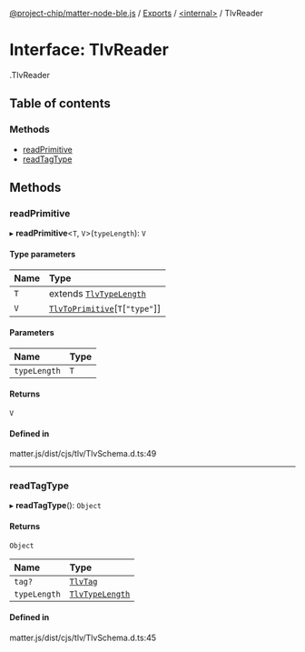 [@project-chip/matter-node-ble.js](../README.md) / [Exports](../modules.md) / [<internal\>](../modules/internal_.md) / TlvReader

# Interface: TlvReader

[<internal>](../modules/internal_.md).TlvReader

## Table of contents

### Methods

- [readPrimitive](internal_.TlvReader.md#readprimitive)
- [readTagType](internal_.TlvReader.md#readtagtype)

## Methods

### readPrimitive

▸ **readPrimitive**<`T`, `V`\>(`typeLength`): `V`

#### Type parameters

| Name | Type |
| :------ | :------ |
| `T` | extends [`TlvTypeLength`](../modules/internal_.md#tlvtypelength) |
| `V` | [`TlvToPrimitive`](../modules/internal_.md#tlvtoprimitive)[`T`[``"type"``]] |

#### Parameters

| Name | Type |
| :------ | :------ |
| `typeLength` | `T` |

#### Returns

`V`

#### Defined in

matter.js/dist/cjs/tlv/TlvSchema.d.ts:49

___

### readTagType

▸ **readTagType**(): `Object`

#### Returns

`Object`

| Name | Type |
| :------ | :------ |
| `tag?` | [`TlvTag`](../modules/internal_.md#tlvtag) |
| `typeLength` | [`TlvTypeLength`](../modules/internal_.md#tlvtypelength) |

#### Defined in

matter.js/dist/cjs/tlv/TlvSchema.d.ts:45
